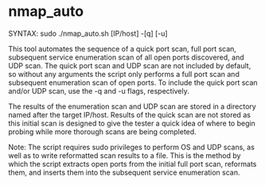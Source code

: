 # nmap_auto

SYNTAX: sudo ./nmap_auto.sh [IP/host] -[q] [-u]

This tool automates the sequence of a quick port scan, full port scan, subsequent service enumeration scan of all open ports discovered, and UDP scan. The quick port scan and UDP scan are not included by default, so without any arguments the script only performs a full port scan and subsequent enumeration scan of open ports. To include the quick port scan and/or UDP scan, use the -q and -u flags, respectively.

The results of the enumeration scan and UDP scan are stored in a directory named after the target IP/host. Results of the quick scan are not stored as this initial scan is designed to give the tester a quick idea of where to begin probing while more thorough scans are being completed.

Note: The script requires sudo privileges to perform OS and UDP scans, as well as to write reformatted scan results to a file. This is the method by which the script extracts open ports from the initial full port scan, reformats them, and inserts them into the subsequent service enumeration scan.
